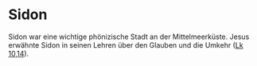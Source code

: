 # Sidon
Sidon war eine wichtige phönizische Stadt an der Mittelmeerküste. Jesus erwähnte Sidon in seinen Lehren über den Glauben und die Umkehr ([Lk 10,14](https://www.bibleserver.com/LUT/Lukas10%2C14)).